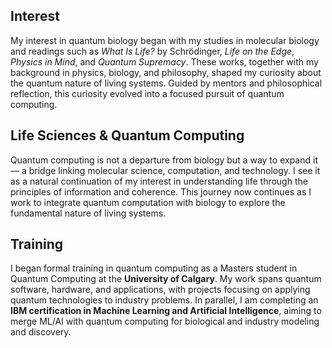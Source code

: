 
## Interest
My interest in quantum biology began with my studies in molecular biology and readings such as *What Is Life?* by Schrödinger, *Life on the Edge*, *Physics in Mind*, and *Quantum Supremacy*. These works, together with my background in physics, biology, and philosophy, shaped my curiosity about the quantum nature of living systems. Guided by mentors and philosophical reflection, this curiosity evolved into a focused pursuit of quantum computing.

## Life Sciences & Quantum Computing
Quantum computing is not a departure from biology but a way to expand it — a bridge linking molecular science, computation, and technology. I see it as a natural continuation of my interest in understanding life through the principles of information and coherence. This journey now continues as I work to integrate quantum computation with biology to explore the fundamental nature of living systems.

## Training
I began formal training in quantum computing as a Masters student in Quantum Computing at the **University of Calgary**. My work spans quantum software, hardware, and applications, with projects focusing on applying quantum technologies to industry problems. In parallel, I am completing an **IBM certification in Machine Learning and Artificial Intelligence**, aiming to merge ML/AI with quantum computing for biological and industry modeling and discovery.
